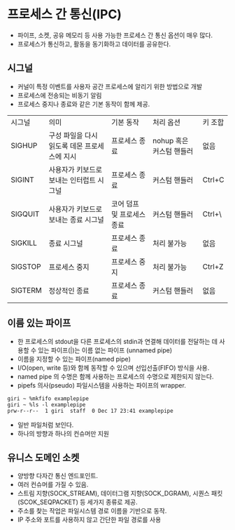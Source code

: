 # 프로세스 간 통신(IPC)
- 파이프, 소켓, 공유 메모리 등 사용 가능한 프로세스 간 통신 옵션이 매우 많다.
- 프로세스가 통신하고, 활동을 동기화하고 데이터를 공유한다.

## 시그널
- 커널이 특정 이벤트를 사용자 공간 프로세스에 알리기 위한 방법으로 개발
- 프로세스에 전송되는 비동기 알림
- 프로세스 중지나 종료와 같은 기본 동작이 함께 제공.
<table>
<tr>
<td>시그널</td>
<td>의미</td>
<td>기본 동작</td>
<td>처리 옵션</td>
<td>키 조합</td>
</tr>
<tr>
<td>SIGHUP</td>
<td>구성 파일을 다시 읽도록 데몬 프로세스에 지시</td>
<td>프로세스 종료</td>
<td>nohup 혹은 커스텀 핸들러</td>
<td>없음</td>
</tr>
<tr>
<td>SIGINT</td>
<td>사용자가 키보드로 보내는 인터럽트 시그널</td>
<td>프로세스 종료</td>
<td>커스텀 핸들러</td>
<td>Ctrl+C</td>
</tr>
<tr>
<td>SIGQUIT</td>
<td>사용자가 키보드로 보내는 종료 시그널</td>
<td>코어 덤프 및 프로세스 종료</td>
<td>커스텀 핸들러</td>
<td>Ctrl+\</td>
</tr>
<tr>
<td>SIGKILL</td>
<td>종료 시그널</td>
<td>프로세스 종료</td>
<td>처리 불가능</td>
<td>없음</td>
</tr>
<tr>
<td>SIGSTOP</td>
<td>프로세스 중지</td>
<td>프로세스 중지</td>
<td>처리 불가능</td>
<td>Ctrl+Z</td>
</tr>
<tr>
<td>SIGTERM</td>
<td>정상적인 종료</td>
<td>프로세스 종료</td>
<td>커스텀 핸들러</td>
<td>없음</td>
</tr>
</table>

## 이름 있는 파이프
- 한 프로세스의 stdout을 다른 프로세스의 stdin과 연결해 데이터를 전달하는 데 사용할 수 있는 파이프(|)는 이름 없는 파이프 (unnamed pipe)
- 이름을 지정할 수 있는 파이프(named pipe)
- I/O(open, write 등)와 함께 동작할 수 있으며 선입선출(FIFO) 방식을 사용.
- named pipe 의 수명은 함께 사용하는 프로세스의 수명으로 제한되지 않는다.
- pipefs 의사(pseudo) 파일시스템을 사용하는 파이프의 wrapper.
```
giri ~ %mkfifo examplepipe
giri ~ %ls -l examplepipe 
prw-r--r--  1 giri  staff  0 Dec 17 23:41 examplepipe
```
- 일반 파일처럼 보인다.
- 하나의 방향과 하나의 컨슈머만 지원

## 유니스 도메인 소켓
- 양방향 다자간 통신 엔드포인트.
- 여러 컨슈머를 가질 수 있음.
- 스트림 지향(SOCK_STREAM), 데이터그램 지향(SOCK_DGRAM), 시퀀스 패킷(SCOK_SEQPACKET) 등 세가지 종류로 제공.
- 주소를 찾는 작업은 파일시스템 경로 이름을 기반으로 동작.
- IP 주소와 포트를 사용하지 않고 간단한 파일 경로를 사용
